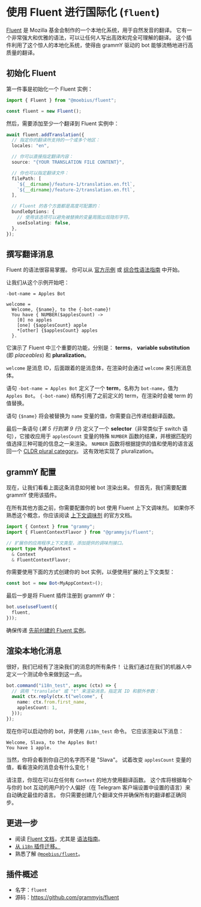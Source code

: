 # 使用 Fluent 进行国际化 (`fluent`)

[Fluent](https://projectfluent.org/) 是 Mozilla 基金会制作的一个本地化系统，用于自然发音的翻译。
它有一个非常强大和优雅的语法，可以让任何人写出高效和完全可理解的翻译。
这个插件利用了这个惊人的本地化系统，使得由 grammY 驱动的 bot 能够流畅地进行高质量的翻译。

## 初始化 Fluent

第一件事是初始化一个 Fluent 实例：

```typescript
import { Fluent } from "@moebius/fluent";

const fluent = new Fluent();
```

然后，需要添加至少一个翻译到 Fluent 实例中：

```typescript
await fluent.addTranslation({
  // 指定你的翻译所支持的一个或多个地区：
  locales: "en",

  // 你可以直接指定翻译内容：
  source: "{YOUR TRANSLATION FILE CONTENT}",

  // 你也可以指定翻译文件：
  filePath: [
    `${__dirname}/feature-1/translation.en.ftl`,
    `${__dirname}/feature-2/translation.en.ftl`,
  ],

  // Fluent 的各个方面都是高度可配置的：
  bundleOptions: {
    // 使用该选项可以避免被替换的变量周围出现隐形字符。
    useIsolating: false,
  },
});
```

## 撰写翻译消息

Fluent 的语法很容易掌握。
你可以从 [官方示例](https://projectfluent.org/#examples) 或 [综合性语法指南](https://projectfluent.org/fluent/guide/) 中开始。

让我们从这个示例开始吧：

```ftl
-bot-name = Apples Bot

welcome =
  Welcome, {$name}, to the {-bot-name}!
  You have { NUMBER($applesCount) ->
    [0] no apples
    [one] {$applesCount} apple
    *[other] {$applesCount} apples
  }.
```

它演示了 Fluent 中三个重要的功能，分别是： **terms**， **variable substitution** (即 _placeables_) 和 **pluralization**。

`welcome` 是消息 ID，后面跟着的是消息体，在渲染时会通过 `welcome` 来引用消息体。

语句 `-bot-name = Apples Bot` 定义了一个 **term**，名称为 `bot-name`，值为 `Apples Bot`。
`{-bot-name}` 结构引用了之前定义的 term，在渲染时会被 term 的值替换。

语句 `{$name}` 将会被替换为 `name` 变量的值，你需要自己传递给翻译函数。

最后一条语句 (_第 5 行到第 9 行_) 定义了一个 **selector**（非常类似于 switch 语句），它接收应用于 `applesCount` 变量的特殊 `NUMBER` 函数的结果，并根据匹配的值选择三种可能的信息之一来渲染。
`NUMBER` 函数将根据提供的值和使用的语言返回一个 [CLDR plural category](https://www.unicode.org/cldr/cldr-aux/charts/30/supplemental/language_plural_rules.md)。
这有效地实现了 pluralization。

## grammY 配置

现在，让我们看看上面这条消息如何被 bot 渲染出来。
但首先，我们需要配置 grammY 使用该插件。

在所有其他方面之前，你需要配置你的 bot 使用 Fluent 上下文调味剂。
如果你不熟悉这个概念，你应该阅读 [上下文调味剂](/zh/guide/context.md#context-flavors) 的官方文档。

```typescript
import { Context } from "grammy";
import { FluentContextFlavor } from "@grammyjs/fluent";

// 扩展你的应用程序上下文类型，添加提供的调味剂接口。
export type MyAppContext =
  & Context
  & FluentContextFlavor;
```

你需要使用下面的方式创建你的 bot 实例，以便使用扩展的上下文类型：

```typescript
const bot = new Bot<MyAppContext>();
```

最后一步是将 Fluent 插件注册到 grammY 中：

```typescript
bot.use(useFluent({
  fluent,
}));
```

确保传递 [先前创建的 Fluent 实例](#初始化-fluent)。

## 渲染本地化消息

很好，我们已经有了渲染我们的消息的所有条件！
让我们通过在我们的机器人中定义一个测试命令来做到这一点。

```typescript
bot.command("i18n_test", async (ctx) => {
  // 调用 "translate" 或 "t" 来渲染消息，指定其 ID 和额外参数：
  await ctx.reply(ctx.t("welcome", {
    name: ctx.from.first_name,
    applesCount: 1,
  }));
});
```

现在你可以启动你的 bot，并使用 `/i18n_test` 命令。
它应该渲染以下消息：

```text:no-line-numbers
Welcome, Slava, to the Apples Bot!
You have 1 apple.
```

当然，你将会看到你自己的名字而不是 "Slava"。
试着改变 `applesCount` 变量的值，看看渲染的消息会有什么变化！

请注意，你现在可以在任何有 `Context` 的地方使用翻译函数。
这个库将根据每个与你的 bot 互动的用户的个人偏好（在 Telegram 客户端设置中设置的语言）来自动确定最佳的语言。
你只需要创建几个翻译文件并确保所有的翻译都正确同步。

## 更进一步

- 阅读 [Fluent 文档](https://projectfluent.org/)，尤其是 [语法指南](https://projectfluent.org/fluent/guide/)。
- [从 `i18n` 插件迁移。](https://github.com/grammyjs/fluent#i18n-plugin-replacement)
- 熟悉了解 [`@moebius/fluent`](https://github.com/the-moebius/fluent#readme)。

## 插件概述

- 名字：`fluent`
- 源码：<https://github.com/grammyjs/fluent>
